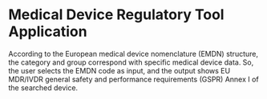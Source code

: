 # Medical Device Regulatory Tool Application

According to the European medical device nomenclature (EMDN) structure, the category and group correspond with specific medical device data. So, the user selects the EMDN code as input, and the output shows EU MDR/IVDR general safety and performance requirements (GSPR) Annex I of the searched device.
